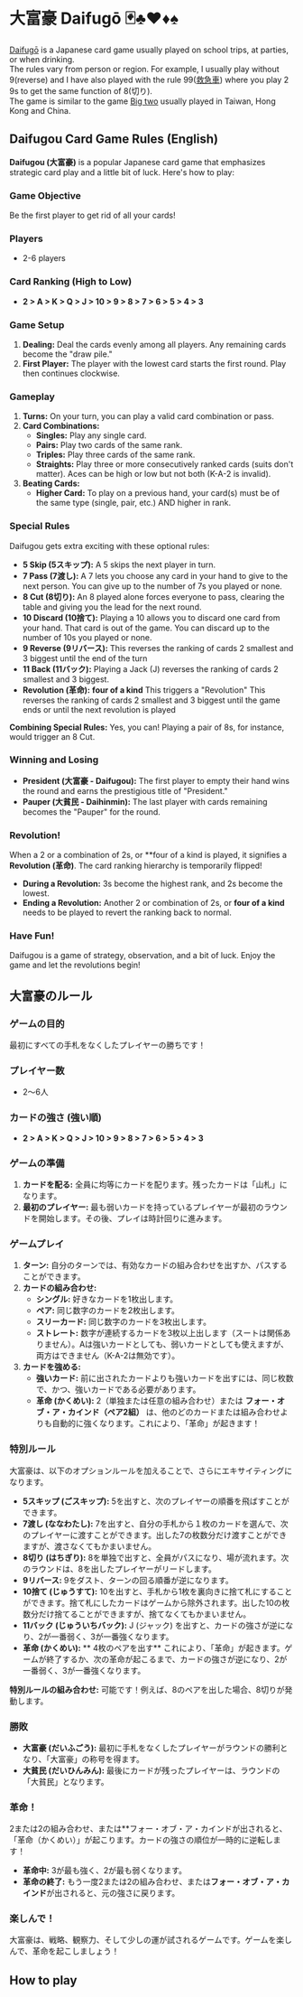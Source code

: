# 大富豪 Daifugō 🃏♣️♥️♦️♠️
[Daifugō](https://en.wikipedia.org/wiki/Daifug%C5%8D) is a Japanese card game usually played on school trips, at parties, or when drinking. <br>
The rules vary from person or region. For example, I usually play without 9(reverse) and I have also played with the rule 99([救急車](https://boku-boardgame.net/cards/daifugou-99-66/)) where you play 2 9s to get the same function of 8(切り).<br>
The game is similar to the game [Big two](https://en.wikipedia.org/wiki/Big_two) usually played in Taiwan, Hong Kong and China. 


## Daifugou Card Game Rules (English)

**Daifugou (大富豪)** is a popular Japanese card game that emphasizes strategic card play and a little bit of luck.  Here's how to play:

### Game Objective

Be the first player to get rid of all your cards!

### Players

* 2-6 players

### Card Ranking (High to Low)

* **2 > A > K > Q > J > 10 > 9 > 8 > 7 > 6 > 5 > 4 > 3**

### Game Setup

1. **Dealing:** Deal the cards evenly among all players. Any remaining cards become the "draw pile."
2. **First Player:** The player with the lowest card starts the first round. Play then continues clockwise.

### Gameplay

1. **Turns:**  On your turn, you can play a valid card combination or pass.
2. **Card Combinations:**
    * **Singles:** Play any single card.
    * **Pairs:** Play two cards of the same rank.
    * **Triples:** Play three cards of the same rank.
    * **Straights:** Play three or more consecutively ranked cards (suits don't matter). Aces can be high or low but not both (K-A-2 is invalid).
3. **Beating Cards:**
    * **Higher Card:** To play on a previous hand, your card(s) must be of the same type (single, pair, etc.) AND higher in rank.

### Special Rules

Daifugou gets extra exciting with these optional rules:

* **5 Skip (5スキップ):**  A 5 skips the next player in turn.
* **7 Pass (7渡し):** A 7 lets you choose any card in your hand to give to the next person. You can give up to the number of 7s you played or none.
* **8 Cut (8切り):** An 8 played alone forces everyone to pass, clearing the table and giving you the lead for the next round.
* **10 Discard (10捨て):** Playing a 10 allows you to discard one card from your hand. That card is out of the game. You can discard up to the number of 10s you played or none.
* **9 Reverse (9リバース):** This reverses the ranking of cards 2 smallest and 3 biggest until the end of the turn
* **11 Back (11バック):** Playing a Jack (J) reverses the ranking of cards 2 smallest and 3 biggest.
* **Revolution (革命):**  **four of a kind** This triggers a "Revolution" This reverses the ranking of cards 2 smallest and 3 biggest until the game ends or until the next revolution is played 

**Combining Special Rules:** Yes, you can! Playing a pair of 8s, for instance, would trigger an 8 Cut.

### Winning and Losing

* **President (大富豪 - Daifugou):** The first player to empty their hand wins the round and earns the prestigious title of "President."
* **Pauper (大貧民 - Daihinmin):**  The last player with cards remaining becomes the "Pauper" for the round. 

### Revolution!

When a 2 or a combination of 2s, or **four of a kind is played, it signifies a **Revolution (革命)**.  The card ranking hierarchy is temporarily flipped! 

* **During a Revolution:** 3s become the highest rank, and 2s become the lowest.  
* **Ending a Revolution:**  Another 2 or combination of 2s, or **four of a kind** needs to be played to revert the ranking back to normal.

### Have Fun!

Daifugou is a game of strategy, observation, and a bit of luck.  Enjoy the game and let the revolutions begin! 

## 大富豪のルール

### ゲームの目的

最初にすべての手札をなくしたプレイヤーの勝ちです！

### プレイヤー数

* 2～6人

### カードの強さ (強い順)

* **2 > A > K > Q > J > 10 > 9 > 8 > 7 > 6 > 5 > 4 > 3**

### ゲームの準備

1. **カードを配る:** 全員に均等にカードを配ります。残ったカードは「山札」になります。
2. **最初のプレイヤー:** 最も弱いカードを持っているプレイヤーが最初のラウンドを開始します。その後、プレイは時計回りに進みます。

### ゲームプレイ

1. **ターン:** 自分のターンでは、有効なカードの組み合わせを出すか、パスすることができます。
2. **カードの組み合わせ:**
    * **シングル:** 好きなカードを1枚出します。
    * **ペア:** 同じ数字のカードを2枚出します。
    * **スリーカード:** 同じ数字のカードを3枚出します。
    * **ストレート:** 数字が連続するカードを3枚以上出します（スートは関係ありません）。Aは強いカードとしても、弱いカードとしても使えますが、両方はできません（K-A-2は無効です）。
3. **カードを強める:**
    * **強いカード:** 前に出されたカードよりも強いカードを出すには、同じ枚数で、かつ、強いカードである必要があります。
    * **革命 (かくめい):** 2（単独または任意の組み合わせ）または **フォー・オブ・ア・カインド（ペア2組）** は、他のどのカードまたは組み合わせよりも自動的に強くなります。これにより、「革命」が起きます！

### 特別ルール

大富豪は、以下のオプションルールを加えることで、さらにエキサイティングになります。

* **5スキップ (ごスキップ):** 5を出すと、次のプレイヤーの順番を飛ばすことができます。
* **7渡し (ななわたし):** 7を出すと、自分の手札から１枚のカードを選んで、次のプレイヤーに渡すことができます。出した7の枚数分だけ渡すことができますが、渡さなくてもかまいません。
* **8切り (はちぎり):** 8を単独で出すと、全員がパスになり、場が流れます。次のラウンドは、8を出したプレイヤーがリードします。
* **9リバース:** 9をダスト、ターンの回る順番が逆になります。
* **10捨て (じゅうすて):** 10を出すと、手札から1枚を裏向きに捨て札にすることができます。捨て札にしたカードはゲームから除外されます。出した10の枚数分だけ捨てることができますが、捨てなくてもかまいません。
* **11バック (じゅういちバック):** J (ジャック) を出すと、カードの強さが逆になり、2が一番弱く、3が一番強くなります。
* **革命 (かくめい):** ** 4枚のペアを出す** これにより、「革命」が起きます。ゲームが終了するか、次の革命が起こるまで、カードの強さが逆になり、2が一番弱く、3が一番強くなります。

**特別ルールの組み合わせ:** 可能です！例えば、8のペアを出した場合、8切りが発動します。

### 勝敗

* **大富豪 (だいふごう):** 最初に手札をなくしたプレイヤーがラウンドの勝利となり、「大富豪」の称号を得ます。
* **大貧民 (だいひんみん):** 最後にカードが残ったプレイヤーは、ラウンドの「大貧民」となります。

### 革命！

2または2の組み合わせ、または**フォー・オブ・ア・カインドが出されると、「革命（かくめい）」が起こります。カードの強さの順位が一時的に逆転します！

* **革命中:** 3が最も強く、2が最も弱くなります。
* **革命の終了:** もう一度2または2の組み合わせ、または**フォー・オブ・ア・カインド**が出されると、元の強さに戻ります。

### 楽しんで！

大富豪は、戦略、観察力、そして少しの運が試されるゲームです。ゲームを楽しんで、革命を起こしましょう！

## How to play



